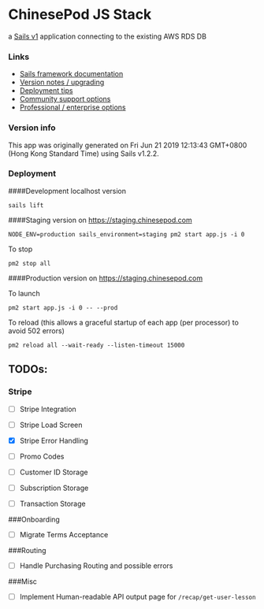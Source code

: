 # ChinesePod JS Stack

a [Sails v1](https://sailsjs.com) application connecting to the existing AWS RDS DB


### Links

+ [Sails framework documentation](https://sailsjs.com/get-started)
+ [Version notes / upgrading](https://sailsjs.com/documentation/upgrading)
+ [Deployment tips](https://sailsjs.com/documentation/concepts/deployment)
+ [Community support options](https://sailsjs.com/support)
+ [Professional / enterprise options](https://sailsjs.com/enterprise)


### Version info

This app was originally generated on Fri Jun 21 2019 12:13:43 GMT+0800 (Hong Kong Standard Time) using Sails v1.2.2.

### Deployment

####Development localhost version

`sails lift`

####Staging version on https://staging.chinesepod.com

`NODE_ENV=production sails_environment=staging pm2 start app.js -i 0`

To stop

`pm2 stop all`

####Production version on https://staging.chinesepod.com

To launch

`pm2 start app.js -i 0 -- --prod`

To reload (this allows a graceful startup of each app (per processor) to avoid 502 errors)

`pm2 reload all --wait-ready --listen-timeout 15000`


## TODOs:
### Stripe
- [ ] Stripe Integration
- [ ] Stripe Load Screen
- [x] Stripe Error Handling
- [ ] Promo Codes
- [ ] Customer ID Storage
- [ ] Subscription Storage
- [ ] Transaction Storage


###Onboarding
- [ ] Migrate Terms Acceptance

###Routing
- [ ] Handle Purchasing Routing and possible errors

###Misc
- [ ] Implement Human-readable API output page for `/recap/get-user-lesson`
